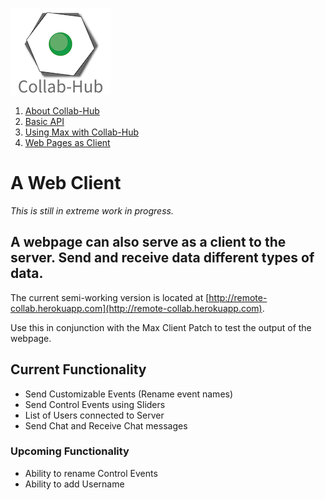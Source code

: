 ![logo](https://github.com/rioter00/Collab-Hub/blob/master/docs/images/Collab-Hub.png)

1. [About Collab-Hub](index.md)
2. [Basic API](api.md)
3. [Using Max with Collab-Hub](max.md)
4. [Web Pages as Client](web-client.md)


# A Web Client 
*This is still in extreme work in progress.*

## A webpage can also serve as a client to the server. Send and receive data different types of data. 

The current semi-working version is located at [http://remote-collab.herokuapp.com](http://remote-collab.herokuapp.com).

Use this in conjunction with the Max Client Patch to test the output of the webpage.

## Current Functionality
- Send Customizable Events (Rename event names)
- Send Control Events using Sliders 
- List of Users connected to Server
- Send Chat and Receive Chat messages

### Upcoming Functionality
- Ability to rename Control Events
- Ability to add Username